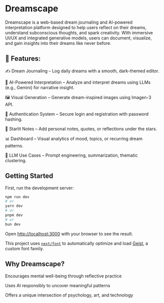 # Dreamscape

Dreamscape is a web-based dream journaling and AI-powered interpretation platform designed to help users reflect on their dreams, understand subconscious thoughts, and spark creativity. With immersive UI/UX and integrated generative models, users can document, visualize, and gain insights into their dreams like never before.

## 🔮 Features:

✍️ Dream Journaling – Log daily dreams with a smooth, dark-themed editor.

🌠 AI-Powered Interpretation – Analyze and interpret dreams using LLMs (e.g., Gemini) for narrative insight.

🖼️ Visual Generation – Generate dream-inspired images using Imagen-3 API.

🔐 Authentication System – Secure login and registration with password hashing.

📅 Starlit Notes – Add personal notes, quotes, or reflections under the stars.

📊 Dashboard – Visual analytics of mood, topics, or recurring dream patterns.

🧠 LLM Use Cases – Prompt engineering, summarization, thematic clustering.

## Getting Started

First, run the development server:

```bash
npm run dev
# or
yarn dev
# or
pnpm dev
# or
bun dev
```

Open [http://localhost:3000](http://localhost:3000) with your browser to see the result.


This project uses [`next/font`](https://nextjs.org/docs/app/building-your-application/optimizing/fonts) to automatically optimize and load [Geist](https://vercel.com/font), a custom font family.

##  Why Dreamscape?

Encourages mental well-being through reflective practice

Uses AI responsibly to uncover meaningful patterns

Offers a unique intersection of psychology, art, and technology
